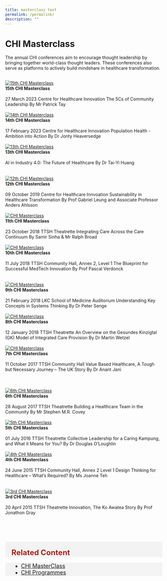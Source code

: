 ```yaml
---
title: masterclass test
permalink: /permalink/
description: ""
---
```

# CHI Masterclass 
The annual CHI conferences aim to encourage thought leadership by bringing together world-class thought leaders. These conferences also serve as platforms to actively build mindshare in healthcare transformation.

<br>
<div class="row">
<div class="col"> 
<a href="/initiatives/strategic-national-projects/gobusiness"><img alt="15th CHI Masterclass" src="/images/Masterclass/15%20masterclass_patrick.jpg"></a><br>
		<div class="header"><b>15th CHI Masterclass </b></div><br>
		<div class="para">27 March 2023
Centre for Healthcare Innovation
The 5Cs of Community Leadership
By Mr Patrick Tay
</div>
<br>

</div>
	<div class="col"> 
<a href="/initiatives/strategic-national-projects/codex"><img alt="14th CHI Masterclass" src="/images/Masterclass/14%20masterclass_jonty.jpg"></a><br>
	<div class="header"><b>14th CHI Masterclass</b></div><br>
	<div class="para">17 February 2023
Centre for Healthcare Innovation
Population Health - Ambition into Action
By Dr Jonty Heaversedge
</div>
<br>

</div>
	<div class="col"> 
<a href="/initiatives/strategic-national-projects/e-payments"><img alt="13th CHI Masterclass" src="/images/Masterclass/13th%20chi%20masterclass.png"></a><br>
	<div class="header"><b>13th CHI Masterclass</b></div><br>
	<div class="para">AI in Industry 4.0: The Future of Healthcare  
By Dr Tai-Yi Huang
</div>
<br></div></div>

<br>
<div class="row">
<div class="col"> 
<a href="/initiatives/strategic-national-projects/gobusiness"><img alt="12th CHI Masterclass" src="/images/Masterclass/12th%20masterclass.png"></a><br>
		<div class="header"><b>12th CHI Masterclass </b></div><br>
		<div class="para">09 October 2019
Centre for Healthcare Innvoation
Sustainability in Healthcare Transformation
By Prof Gabriel Leung and Associate Professor Anders Ahlsson
</div>
<br>

</div>
	<div class="col"> 
<a href="/initiatives/strategic-national-projects/codex"><img alt="CHI Masterclass" src="/images/Masterclass/11th-chi-masterclass-image.png"></a><br>
	<div class="header"><b>11th CHI Masterclass</b></div><br>
	<div class="para">23 October 2018
TTSH Theatrette
Integrating Care Across the Care Continuum
By Samir Sinha &amp; Mr Ralph Broad
</div>
<br>

</div>
	<div class="col"> 
<a href="/initiatives/strategic-national-projects/e-payments"><img alt="CHI Masterclass" src="/images/Masterclass/10th-chi-masterclass-image.png"></a><br>
	<div class="header"><b>10th CHI Masterclass</b></div><br>
	<div class="para">11 July 2018
TTSH Community Hall, Annex 2, Level 1
The Blueprint for Successful MedTech Innovation
By Prof Pascal Verdonck
</div>
<br></div></div>

<br>
<div class="row">
<div class="col"> 
<a href="/initiatives/strategic-national-projects/gobusiness"><img alt="CHI Masterclass" src="/images/Masterclass/9th-chi-masterclasses-image.png"></a><br>
		<div class="header"><b>9th CHI Masterclass </b></div><br>
		<div class="para">21 February 2018
LKC School of Medicine Auditorium
Understanding Key Concepts in Systems Thinking
By Dr Peter Senge
</div>
<br>

</div>
	<div class="col"> 
<a href="/initiatives/strategic-national-projects/codex"><img alt="CHI Masterclass" src="/images/Masterclass/8th-chi-masterclass-image.png"></a><br>
	<div class="header"><b>8th CHI Masterclass</b></div><br>
	<div class="para">12 January 2018
TTSH Theatrette
An Overview on the Gesundes Kinzigtal (GK) Model of Integrated Care Provision
By Dr Martin Wetzel
</div>
<br>

</div>
	<div class="col"> 
<a href="/initiatives/strategic-national-projects/e-payments"><img alt="CHI Masterclass" src="/images/Masterclass/7th_events_masterclasses.jpg"></a><br>
	<div class="header"><b>7th CHI Masterclass</b></div><br>
	<div class="para">11 October 2017
TTSH Community Hall
Value Based Healthcare, A Tough but Necessary Journey – The UK Story
By Dr Anant Jani​

</div>
<br></div></div>


<div class="col">
</div>
<br>
<br>
<div class="row">
<div class="col"> 
<a href="/initiatives/strategic-national-projects/gobusiness"><img alt="6th CHI Masterclass" src="/images/Masterclass/6th_events_masterclasses.jpg"></a><br>
		<div class="header"><b>6th CHI Masterclass </b></div><br>
		<div class="para">28 August 2017
TTSH Theatrette
Building a Healthcare Team in the Community
By Mr Stephen M.R. Covey
</div>
<br>

</div>
	<div class="col"> 
<a href="/initiatives/strategic-national-projects/codex"><img alt="5th CHI Masterclass" src="/images/Masterclass/5th_events_masterclasses.jpg"></a><br>
	<div class="header"><b>5th CHI Masterclass</b></div><br>
	<div class="para">01 July 2016
TTSH Theatrette
Collective Leadership for a Caring Kampung, and What it Means for You?
By Dr Douglas O’Loughlin

</div>
<br>

</div>
	<div class="col"> 
<a href="/initiatives/strategic-national-projects/e-payments"><img alt="4th CHI Masterclass" src="/images/Masterclass/4th_events_masterclasses.jpg"></a><br>
	<div class="header"><b>4th CHI Masterclass</b></div><br>
	<div class="para">24 June 2015
TTSH Community Hall, Annex 2 Level 1
Design Thinking for Healthcare – What’s Required?
By Ms Joanne Teh
</div>
<br></div></div>

<br>
<div class="row">
<div class="col"> 
<a href="/initiatives/strategic-national-projects/gobusiness"><img alt="3rd CHI Masterclass" src="/images/Masterclass/3rd_events_masterclasses.jpg"></a><br>
		<div class="header"><b>3rd CHI Masterclass </b></div><br>
		<div class="para">20 April 2015
TTSH Theatrette
Innovation, The Ko Awatea Story
By Prof Jonathon Gray

</div>
<br>

</div>
	<div class="col"> 
<br>
	<div class="header"><b></b></div><br>
	<div class="para">
</div>


</div>
	<div class="col"> 
<br>
	<div class="header"><b></b></div><br>
	<div class="para">
</div>
</div></div>


<div class="col">
</div>

<div style="font-size:24px; font-weight: 700; color: #a6221c; background-color: #f3f3f3; padding: 20px 0px 0px 20px;" class="row"> Related Content</div>

<div style="font-size:18px ;background-color: #f3f3f3; padding: 0px 25px 0px 20px;" class="row">
	<ul>
		<li><a href="test">CHI MasterClass</a></li>
	<li><a href="test">CHI Programmes</a></li>
			</ul>
</div>